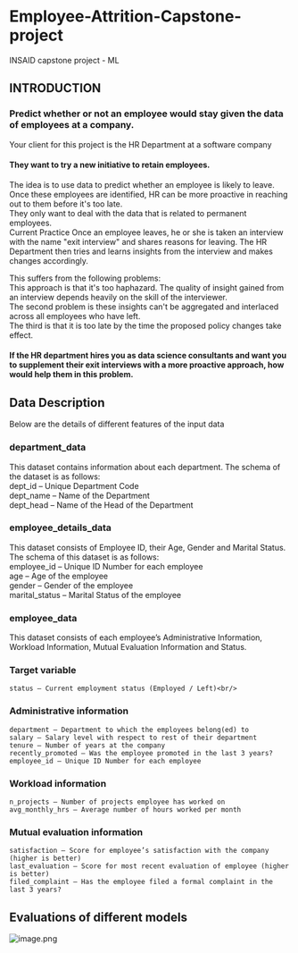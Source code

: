 # Employee-Attrition-Capstone-project
INSAID capstone project - ML 

## INTRODUCTION
### Predict whether or not an employee would stay given the data of employees at a company.<br/>
Your client for this project is the HR Department at a software company <br/>
####  They want to try a new initiative to retain employees.<br/>
  The idea is to use data to predict whether an employee is likely to leave.<br/>
  Once these employees are identified, HR can be more proactive in reaching out to them before it's too late.<br/>
  They only want to deal with the data that is related to permanent employees.<br/>
Current Practice Once an employee leaves, he or she is taken an interview with the name "exit interview" and shares reasons for leaving. The HR Department then tries and learns insights from the interview and makes changes accordingly.

This suffers from the following problems:<br/>
  This approach is that it's too haphazard. The quality of insight gained from an interview depends heavily on the skill of the interviewer.<br/>
  The second problem is these insights can't be aggregated and interlaced across all employees who have left.<br/>
  The third is that it is too late by the time the proposed policy changes take effect.<br/>
  
#### If the HR department hires you as data science consultants and want you to supplement their exit interviews with a more proactive approach, how would help them in this problem.

## Data Description 

Below are the details of different features of the input data
### department_data

This dataset contains information about each department. The schema of the dataset is as follows:<br/>
    dept_id – Unique Department Code<br/>
    dept_name – Name of the Department<br/>
    dept_head – Name of the Head of the Department<br/>

### employee_details_data

This dataset consists of Employee ID, their Age, Gender and Marital Status. The schema of this dataset is as follows:<br/>
    employee_id – Unique ID Number for each employee<br/>
    age – Age of the employee<br/>
    gender – Gender of the employee<br/>
    marital_status – Marital Status of the employee<br/>

### employee_data

This dataset consists of each employee’s Administrative Information, Workload Information, Mutual Evaluation Information and Status.<br/>

### Target variable
    status – Current employment status (Employed / Left)<br/>

### Administrative information
    department – Department to which the employees belong(ed) to
    salary – Salary level with respect to rest of their department
    tenure – Number of years at the company
    recently_promoted – Was the employee promoted in the last 3 years?
    employee_id – Unique ID Number for each employee

### Workload information
    n_projects – Number of projects employee has worked on
    avg_monthly_hrs – Average number of hours worked per month

### Mutual evaluation information
    satisfaction – Score for employee’s satisfaction with the company (higher is better)
    last_evaluation – Score for most recent evaluation of employee (higher is better)
    filed_complaint – Has the employee filed a formal complaint in the last 3 years?
    
## Evaluations of different models 
![image.png](images/evaluations.png)
    
    
